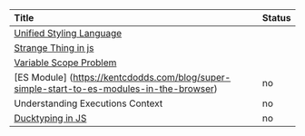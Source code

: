 | Title | Status |
|:------- | :----- |
| [Unified Styling Language](https://medium.com/seek-blog/a-unified-styling-language-d0c208de2660)| |
| [Strange Thing in js](https://triplebyte.com/blog/strange-things-javascript) | |
| [Variable Scope Problem](https://www.pluralsight.com/guides/javascript-callbacks-variable-scope-problem)| |
| [ES Module] (https://kentcdodds.com/blog/super-simple-start-to-es-modules-in-the-browser) | no |
|Understanding Executions Context |no|
| [Ducktyping in JS](https://www.google.com/search?q=ducktype+in+js&rlz=1C5GCEM_enIN1006IN1006&oq=ducktype+in+js&aqs=chrome..69i57j0i13j0i10i13i30l2j0i13i30j0i10i13i30j0i10i13i15i30j0i8i10i13i15i30j0i390l2.4601j0j7&sourceid=chrome&ie=UTF-8) | no |
